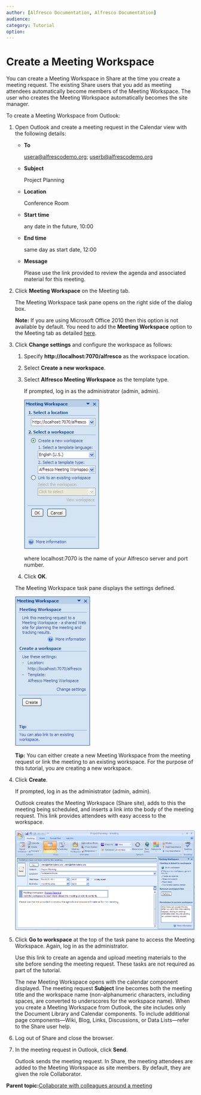 ```yaml
---
author: [Alfresco Documentation, Alfresco Documentation]
audience: 
category: Tutorial
option: 
---
```


# Create a Meeting Workspace

You can create a Meeting Workspace in Share at the time you create a meeting request. The existing Share users that you add as meeting attendees automatically become members of the Meeting Workspace. The user who creates the Meeting Workspace automatically becomes the site manager.

To create a Meeting Workspace from Outlook:

1.  Open Outlook and create a meeting request in the Calendar view with the following details:

    -   **To**

        usera@alfrescodemo.org; userb@alfrescodemo.org

    -   **Subject**

        Project Planning

    -   **Location**

        Conference Room

    -   **Start time**

        any date in the future, 10:00

    -   **End time**

        same day as start date, 12:00

    -   **Message**

        Please use the link provided to review the agenda and associated material for this meeting.

2.  Click **Meeting Workspace** on the Meeting tab.

    The Meeting Workspace task pane opens on the right side of the dialog box.

    **Note:** If you are using Microsoft Office 2010 then this option is not available by default. You need to add the **Meeting Workspace** option to the Meeting tab as detailed [here](http://office.microsoft.com/en-gb/outlook-help/use-meeting-workspaces-to-organize-meetings-HA010356481.aspx).

3.  Click **Change settings** and configure the workspace as follows:

    1.  Specify **http://localhost:7070/alfresco** as the workspace location.

    2.  Select **Create a new workspace**.

    3.  Select **Alfresco Meeting Workspace** as the template type.

        If prompted, log in as the administrator \(admin, admin\).

        ![](../images/MeetingWorkspace.png)

        where localhost:7070 is the name of your Alfresco server and port number.

    4.  Click **OK**.

    The Meeting Workspace task pane displays the settings defined.

    ![](../images/MeetingWorkspace_configured.png)

    **Tip:** You can either create a new Meeting Workspace from the meeting request or link the meeting to an existing workspace. For the purpose of this tutorial, you are creating a new workspace.

4.  Click **Create**.

    If prompted, log in as the administrator \(admin, admin\).

    Outlook creates the Meeting Workspace \(Share site\), adds to this the meeting being scheduled, and inserts a link into the body of the meeting request. This link provides attendees with easy access to the workspace.

    ![](../images/MeetingWorkspace_link.png)

5.  Click **Go to workspace** at the top of the task pane to access the Meeting Workspace. Again, log in as the administrator.

    Use this link to create an agenda and upload meeting materials to the site before sending the meeting request. These tasks are not required as part of the tutorial.

    The new Meeting Workspace opens with the calendar component displayed. The meeting request **Subject** line becomes both the meeting title and the workspace name \(non-alphanumeric characters, including spaces, are converted to underscores for the workspace name\). When you create a Meeting Workspace from Outlook, the site includes only the Document Library and Calendar components. To include additional page components—Wiki, Blog, Links, Discussions, or Data Lists—refer to the Share user help.

6.  Log out of Share and close the browser.

7.  In the meeting request in Outlook, click **Send**.

    Outlook sends the meeting request. In Share, the meeting attendees are added to the Meeting Workspace as site members. By default, they are given the role Collaborator.


**Parent topic:**[Collaborate with colleagues around a meeting](../concepts/gs-spp-mtgworkspace-intro.md)

